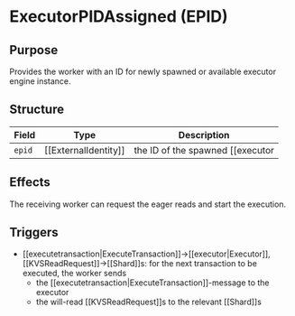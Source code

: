 # ExecutorPIDAssigned (EPID)

<!-- --8<-- [start:blurp] -->
## Purpose


Provides the worker with an ID for newly spawned or
available executor engine instance.

<!-- --8<-- [end:blurp] -->
<!-- --8<-- [start:details] -->


## Structure


| Field  | Type                 | Description                                        |
|--------|----------------------|----------------------------------------------------|
| `epid` | [[ExternalIdentity]] | the ID of the spawned [[executor|Executor]]-engine instance |


## Effects


The receiving worker can request the eager reads and start the execution.

## Triggers

- [[executetransaction|ExecuteTransaction]]→[[executor|Executor]], [[KVSReadRequest]]→[[Shard]]s:
  for the next transaction to be executed,
  the worker sends
  - the [[executetransaction|ExecuteTransaction]]-message to the executor
  - the will-read [[KVSReadRequest]]s to the relevant [[Shard]]s

<!-- --8<-- [end:details] -->
